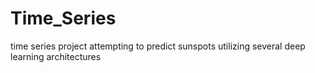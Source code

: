 # Time_Series
time series project attempting to predict sunspots utilizing several deep learning architectures
